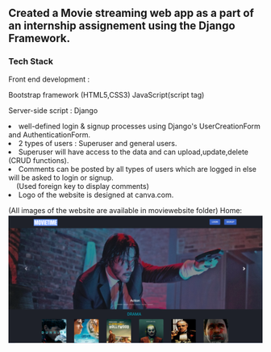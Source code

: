 

<h2>Created a  Movie streaming web app as a part of an internship assignement using the Django Framework.</h2>

<h3>Tech Stack</h3>
Front end development :

Bootstrap framework (HTML5,CSS3)
JavaScript(script tag)

Server-side script :
Django

<li>well-defined login & signup processes using Django's UserCreationForm and AuthenticationForm.
<li>2 types of users : Superuser and general users.
<li>Superuser will have access to the data and can upload,update,delete (CRUD functions).
<li>Comments can be posted by all types of users which are logged in else will be asked to login or signup.
 <br> &nbsp;&nbsp;&nbsp; (Used foreign key to display comments)
<li>Logo of the website is designed at canva.com.
 
 (All images of the website are available in moviewebsite folder)
 Home:
 <img src="https://github.com/shubhamc1200/MovieWebsite/blob/master/moviewebsite/home.PNG">

